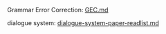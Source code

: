
Grammar Error Correction: [GEC.md](GEC.md)

dialogue system: [dialogue-system-paper-readlist.md](dialogue-system-paper-readlist.md)
